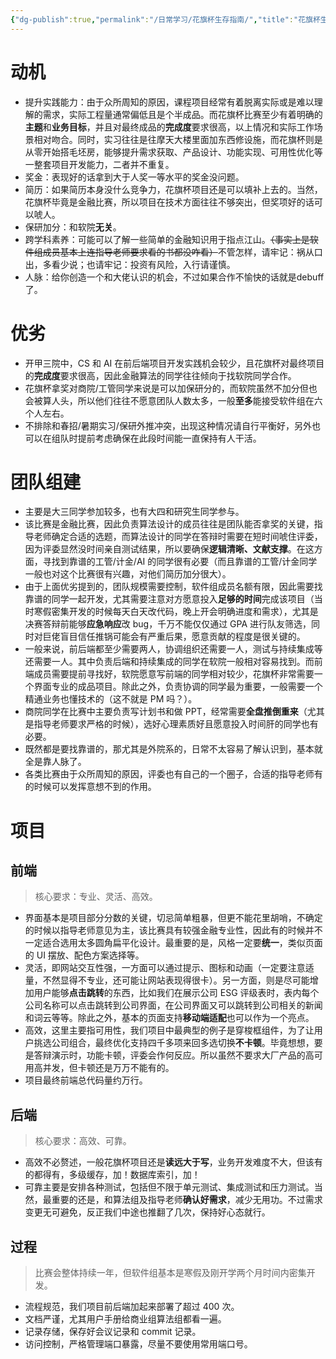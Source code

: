 ```yaml
---
{"dg-publish":true,"permalink":"/日常学习/花旗杯生存指南/","title":"花旗杯生存指南","tags":["打杂"],"noteIcon":"1","created":"2023-09-10T09:55:59.146+08:00","updated":"2024-11-13T20:40:22.435+08:00"}
---
```


# 动机

- 提升实践能力：由于众所周知的原因，课程项目经常有着脱离实际或是难以理解的需求，实际工程量通常偏低且是个半成品。而花旗杯比赛至少有着明确的**主题**和**业务目标**，并且对最终成品的**完成度**要求很高，以上情况和实际工作场景相对吻合。同时，实习往往是往摩天大楼里面加东西修设施，而花旗杯则是从零开始搭毛坯房，能够提升需求获取、产品设计、功能实现、可用性优化等一整套项目开发能力，二者并不重复。
- 奖金：表现好的话拿到大于人奖一等水平的奖金没问题。
- 简历：如果简历本身没什么竞争力，花旗杯项目还是可以填补上去的。当然，花旗杯毕竟是金融比赛，所以项目在技术方面往往不够突出，但奖项好的话可以唬人。
- 保研加分：和软院**无关**。
- 跨学科素养：可能可以了解一些简单的金融知识用于指点江山。~~（事实上是软件组成员基本上连指导老师要求看的书都没咋看）~~不管怎样，请牢记：祸从口出，多看少说；也请牢记：投资有风险，入行请谨慎。
- 人脉：给你创造一个和大佬认识的机会，不过如果合作不愉快的话就是debuff了。

# 优劣

- 开甲三院中，CS 和 AI 在前后端项目开发实践机会较少，且花旗杯对最终项目的**完成度**要求很高，因此金融算法的同学往往倾向于找软院同学合作。
- 花旗杯拿奖对商院/工管同学来说是可以加保研分的，而软院虽然不加分但也会被算人头，所以他们往往不愿意团队人数太多，一般**至多**能接受软件组在六个人左右。
- 不排除和春招/暑期实习/保研外推冲突，出现这种情况请自行平衡好，另外也可以在组队时提前考虑确保在此段时间能一直保持有人干活。

# 团队组建

- 主要是大三同学参加较多，也有大四和研究生同学参与。
- 该比赛是金融比赛，因此负责算法设计的成员往往是团队能否拿奖的关键，指导老师确定合适的选题，而算法设计的同学在答辩时需要在短时间唬住评委，因为评委显然没时间亲自测试结果，所以要确保**逻辑清晰、文献支撑**。在这方面，寻找到靠谱的工管/计金/AI 的同学很有必要（而且靠谱的工管/计金同学一般也对这个比赛很有兴趣，对他们简历加分很大）。
- 由于上面优劣提到的，团队规模需要控制，软件组成员名额有限，因此需要找靠谱的同学一起开发，尤其需要注意对方愿意投入**足够的时间**完成该项目（当时寒假密集开发的时候每天白天改代码，晚上开会明确进度和需求），尤其是决赛答辩前能够**应急响应**改 bug，千万不能仅仅通过 GPA 进行队友筛选，同时对巨佬盲目信任推锅可能会有严重后果，愿意贡献的程度是很关键的。
- 一般来说，前后端都至少需要两人，协调组织还需要一人，测试与持续集成等还需要一人。其中负责后端和持续集成的同学在软院一般相对容易找到。而前端成员需要提前寻找好，软院愿意写前端的同学相对较少，花旗杯非常需要一个界面专业的成品项目。除此之外，负责协调的同学最为重要，一般需要一个精通业务也懂技术的（这不就是 PM 吗？）。
- 商院同学在比赛中主要负责写计划书和做 PPT，经常需要**全盘推倒重来**（尤其是指导老师要求严格的时候），选好心理素质好且愿意投入时间肝的同学也有必要。
- 既然都是要找靠谱的，那尤其是外院系的，日常不太容易了解认识到，基本就全是靠人脉了。
- 各类比赛由于众所周知的原因，评委也有自己的一个圈子，合适的指导老师有的时候可以发挥意想不到的作用。

# 项目

## 前端

> 核心要求：专业、灵活、高效。
- 界面基本是项目部分分数的关键，切忌简单粗暴，但更不能花里胡哨，不确定的时候以指导老师意见为主，该比赛具有较强金融专业性，因此有的时候并不一定适合选用太多圆角扁平化设计。最重要的是，风格一定要**统一**，类似页面的 UI 摆放、配色方案选择等。
- 灵活，即网站交互性强，一方面可以通过提示、图标和动画（一定要注意适量，不然显得不专业，还可能让网站表现得很卡）。另一方面，则是尽可能增加用户能够**点击跳转**的东西，比如我们在展示公司 ESG 评级表时，表内每个公司名称可以点击跳转到公司界面，在公司界面又可以跳转到公司相关的新闻和词云等等。除此之外，基本的页面支持**移动端适配**也可以作为一个亮点。
- 高效，这里主要指可用性，我们项目中最典型的例子是穿梭框组件，为了让用户挑选公司组合，最终优化支持四千多项来回多选切换**不卡顿**。毕竟想想，要是答辩演示时，功能卡顿，评委会作何反应。所以虽然不要求大厂产品的高可用高并发，但卡顿还是万万不能有的。
- 项目最终前端总代码量约万行。

## 后端

> 核心要求：高效、可靠。
- 高效不必赘述，一般花旗杯项目还是**读远大于写**，业务开发难度不大，但该有的都得有，多级缓存，加！数据库索引，加！
- 可靠主要是安排各种测试，包括但不限于单元测试、集成测试和压力测试。当然，最重要的还是，和算法组及指导老师**确认好需求**，减少无用功。不过需求变更无可避免，反正我们中途也推翻了几次，保持好心态就行。

## 过程

> 比赛会整体持续一年，但软件组基本是寒假及刚开学两个月时间内密集开发。
- 流程规范，我们项目前后端加起来部署了超过 400 次。
- 文档严谨，尤其用户手册给商业组算法组都看一遍。
- 记录存储，保存好会议记录和 commit 记录。
- 访问控制，严格管理端口暴露，尽量不要使用常用端口号。